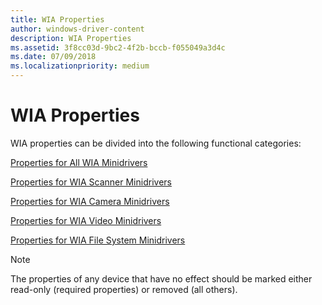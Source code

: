 ```yaml
---
title: WIA Properties
author: windows-driver-content
description: WIA Properties
ms.assetid: 3f8cc03d-9bc2-4f2b-bccb-f055049a3d4c
ms.date: 07/09/2018
ms.localizationpriority: medium
---
```


# WIA Properties


WIA properties can be divided into the following functional categories:

[Properties for All WIA Minidrivers](properties-for-all-wia-minidrivers.md)

[Properties for WIA Scanner Minidrivers](properties-for-wia-scanner-minidrivers.md)

[Properties for WIA Camera Minidrivers](properties-for-wia-camera-minidrivers.md)

[Properties for WIA Video Minidrivers](properties-for-wia-video-minidrivers.md)

[Properties for WIA File System Minidrivers](properties-for-wia-file-system-minidrivers.md)

> [!NOTE]
> The properties of any device that have no effect should be marked either read-only (required properties) or removed (all others).

 

 

 




